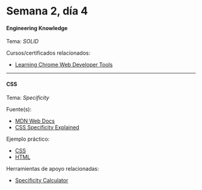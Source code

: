 # Semana 2, día 4

#### Engineering Knowledge

Tema: _SOLID_

Cursos/certificados relacionados:

- [Learning Chrome Web Developer Tools](CertificadoDeFinalizacion.pdf)

---

#### CSS

Tema: _Specificity_

Fuente(s):

- [MDN Web Docs](https://developer.mozilla.org/en-US/docs/Web/CSS/Specificity)
- [CSS Specificity Explained](https://www.youtube.com/watch?v=c0kfcP_nD9E&ab_channel=KevinPowell)

Ejemplo práctico:

- [CSS](style.css)
- [HTML](specificity.html)

Herramientas de apoyo relacionadas:

- [Specificity Calculator](https://specificity.keegan.st/)
